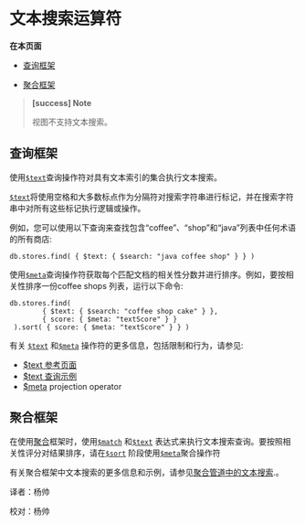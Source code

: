 # 文本搜索运算符
**在本页面**

*   [查询框架](#query)

*  [聚合框架](#aggregation)

> **[success] Note**
>
> 视图不支持文本搜索。

## <span id="query">查询框架</span>

使用[`$text`](https://docs.mongodb.com/master/reference/operator/query/text/#op._S_text)查询操作符对具有文本索引的集合执行文本搜索。

[`$text`](https://docs.mongodb.com/master/reference/operator/query/text/#op._S_text)将使用空格和大多数标点作为分隔符对搜索字符串进行标记，并在搜索字符串中对所有这些标记执行逻辑或操作。

例如，您可以使用以下查询来查找包含“coffee”、“shop”和“java”列表中任何术语的所有商店:

```shell
db.stores.find( { $text: { $search: "java coffee shop" } } )
```

使用[`$meta`](https://docs.mongodb.com/master/reference/operator/aggregation/meta/#proj._S_meta)查询操作符获取每个匹配文档的相关性分数并进行排序。例如，要按相关性排序一份coffee shops 列表，运行以下命令:

```shell
db.stores.find(
  		{ $text: { $search: "coffee shop cake" } },
  		{ score: { $meta: "textScore" } }
 ).sort( { score: { $meta: "textScore" } } )
```

有关 [`$text`](https://docs.mongodb.com/master/reference/operator/query/text/#op._S_text) 和[`$meta`](https://docs.mongodb.com/master/reference/operator/aggregation/meta/#proj._S_meta) 操作符的更多信息，包括限制和行为，请参见:

 - [$text 参考页面](https://docs.mongodb.com/manual/reference/operator/query/text/#op._S_text)
 - [$text 查询示例](https://docs.mongodb.com/manual/reference/operator/query/text/#text-query-examples)
 - [$meta](https://docs.mongodb.com/manual/reference/operator/projection/meta/#proj._S_meta) projection operator

## <span id="aggregation">聚合框架</span>

在使用[聚合](https://docs.mongodb.com/master/aggregation/)框架时，使用[`$match`](https://docs.mongodb.com/master/reference/operator/aggregation/match/#pipe._S_match) 和[`$text`](https://docs.mongodb.com/master/reference/operator/query/text/#op._S_text) 表达式来执行文本搜索查询。要按照相关性评分对结果排序，请在[`$sort`](https://docs.mongodb.com/master/reference/operator/aggregation/sort/#pipe._S_sort) 阶段使用[`$meta`](https://docs.mongodb.com/master/reference/operator/aggregation/meta/#exp._S_meta)聚合操作符

有关聚合框架中文本搜索的更多信息和示例，请参见[聚合管道中的文本搜索](https://docs.mongodb.com/manual/tutorial/text-search-in-aggregation/).。



译者：杨帅

校对：杨帅


